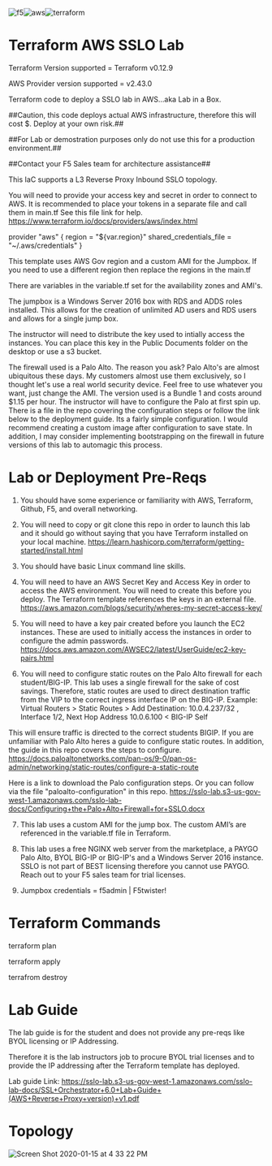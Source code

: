 ![f5](https://user-images.githubusercontent.com/18743780/72476144-74b9cd80-37ba-11ea-82f3-81d37306b20e.png)![aws](https://user-images.githubusercontent.com/18743780/72476149-76839100-37ba-11ea-90ad-2da2bcfe2ecb.png)![terraform](https://user-images.githubusercontent.com/18743780/72476158-7a171800-37ba-11ea-95dc-1f58f7974150.png)

# Terraform AWS SSLO Lab

Terraform Version supported = Terraform v0.12.9

AWS Provider version supported = v2.43.0

Terraform code to deploy a SSLO lab in AWS...aka Lab in a Box.

##Caution, this code deploys actual AWS infrastructure, therefore this will cost $. Deploy at your own risk.##

##For Lab or demostration purposes only do not use this for a production environment.##

##Contact your F5 Sales team for architecture assistance##

This IaC supports a L3 Reverse Proxy Inbound SSLO topology.


You will need to provide your access key and secret in order to connect to AWS.
It is recommended to place your tokens in a separate file and call them in main.tf
See this file link for help.
https://www.terraform.io/docs/providers/aws/index.html

provider "aws" {
  region = "${var.region}"
  shared_credentials_file = "~/.aws/credentials"
}

This template uses AWS Gov region and a custom AMI for the Jumpbox.
If you need to use a different region then replace the regions in the main.tf

There are variables in the variable.tf set for the availability zones and AMI's.

The jumpbox is a Windows Server 2016 box with RDS and ADDS roles installed.  This allows for the creation of unlimited AD users and RDS users and allows for a single jump box.

The instructor will need to distribute the key used to intially access the instances.  You can place this key in the Public Documents folder on the desktop or use a s3 bucket.

The firewall used is a Palo Alto. The reason you ask? Palo Alto's are almost ubiquitous these days. My customers almost use them exclusively, so I thought let's use a real world security device.  Feel free to use whatever you want, just change the AMI. The version used is a Bundle 1 and costs around $1.15 per hour. The instructor will have to configure the Palo at first spin up. There is a file in the repo covering the configuration steps or follow the link below to the deployment guide. Its a fairly simple configuration.  I would recommend creating a custom image after configuration to save state.  In addition, I may consider implementing bootstrapping on the firewall in future versions of this lab to automagic this process.

# Lab or Deployment Pre-Reqs

1.	You should have some experience or familiarity with AWS, Terraform, Github, F5, and overall networking.

2.	You will need to copy or git clone this repo in order to launch this lab and it should go without saying that you have Terraform installed on your local machine.
    https://learn.hashicorp.com/terraform/getting-started/install.html

3.	You should have basic Linux command line skills.

4.	You will need to have an AWS Secret Key and Access Key in order to access the AWS environment.  You will need to create this before you deploy.  The Terraform template references the keys in an external file.
    https://aws.amazon.com/blogs/security/wheres-my-secret-access-key/

5.	You will need to have a key pair created before you launch the EC2 instances.  These are used to initially access the instances in order to configure the admin passwords. 
    https://docs.aws.amazon.com/AWSEC2/latest/UserGuide/ec2-key-pairs.html

6.	You will need to configure static routes on the Palo Alto firewall for each student/BIG-IP.  This lab uses a single firewall for the sake of cost savings.  Therefore, static routes are used to direct destination traffic from the VIP to the correct ingress interface IP on the BIG-IP.
Example: Virtual Routers > Static Routes > Add 
Destination: <VIP>10.0.4.237/32 , Interface 1/2, Next Hop Address 10.0.6.100 < BIG-IP Self
                                                                                     
This will ensure traffic is directed to the correct students BIGIP.  If you are unfamiliar with Palo Alto heres a guide to configure static routes. In addition, the guide in this repo covers the steps to configure.
    https://docs.paloaltonetworks.com/pan-os/9-0/pan-os-admin/networking/static-routes/configure-a-static-route  
                                                                                     
   Here is a link to download the Palo configuration steps.  Or you can follow via the file "paloalto-configuration" in this repo.
    https://sslo-lab.s3-us-gov-west-1.amazonaws.com/sslo-lab-docs/Configuring+the+Palo+Alto+Firewall+for+SSLO.docx                                                                              
                                                                                     
                                                                                     
7.	This lab uses a custom AMI for the jump box.  The custom AMI’s are referenced in the variable.tf file in Terraform.

8.  This lab uses a free NGINX web server from the marketplace, a PAYGO Palo Alto, BYOL BIG-IP or BIG-IP's and a Windows Server 2016 instance.  SSLO is not part of BEST licensing therefore you cannot use PAYGO.  Reach out to your F5 sales team for trial licenses.

9.  Jumpbox credentials = f5admin | F5twister!

# Terraform Commands

terraform plan

terraform apply

terrafrom destroy

# Lab Guide

The lab guide is for the student and does not provide any pre-reqs like BYOL licensing or IP Addressing.

Therefore it is the lab instructors job to procure BYOL trial licenses and to provide the IP addressing after the       Terraform template has deployed.

Lab guide Link: https://sslo-lab.s3-us-gov-west-1.amazonaws.com/sslo-lab-docs/SSL+Orchestrator+6.0+Lab+Guide+(AWS+Reverse+Proxy+version)+v1.pdf

# Topology
![Screen Shot 2020-01-15 at 4 33 22 PM](https://user-images.githubusercontent.com/18743780/72473482-c4959600-37b4-11ea-8c88-c0fb85eceb9e.png)
